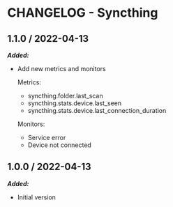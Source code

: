 # CHANGELOG - Syncthing

## 1.1.0 / 2022-04-13

***Added:***
* Add new metrics and monitors

    Metrics:
    - syncthing.folder.last_scan
    - syncthing.stats.device.last_seen
    - syncthing.stats.device.last_connection_duration

    Monitors:
    - Service error
    - Device not connected


## 1.0.0 / 2022-04-13

***Added:***
* Initial version
